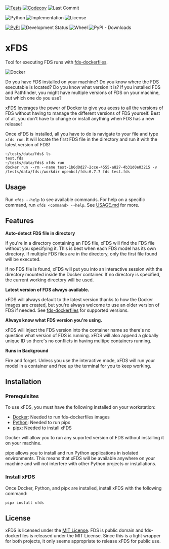 [![Tests](https://github.com/pbdtools/xfds/workflows/Tests/badge.svg)](https://github.com/pbdtools/xfds/actions?workflow=Tests)
[![Codecov](https://codecov.io/gh/pbdtools/xfds/main/graph/badge.svg)](https://codecov.io/gh/pbdtools/xfds)
![Last Commit](https://img.shields.io/github/last-commit/pbdtools/xfds)

![Python](https://img.shields.io/pypi/pyversions/xfds.svg)
![Implementation](https://img.shields.io/pypi/implementation/xfds)
![License](https://img.shields.io/github/license/pbdtools/xfds.svg)

[![PyPI](https://img.shields.io/pypi/v/xfds.svg)](https://pypi.org/project/xfds)
![Development Status](https://img.shields.io/pypi/status/xfds)
![Wheel](https://img.shields.io/pypi/format/xfds)
![PyPI - Downloads](https://img.shields.io/pypi/dm/xfds)


# xFDS

Tool for executing FDS runs with [fds-dockerfiles](https://github.com/openbcl/fds-dockerfiles).

![Docker](https://img.shields.io/docker/pulls/openbcl/fds?label=openbcl%2Ffds%20pulls&logo=docker)

Do you have FDS installed on your machine? Do you know where the FDS executable is located? Do you know what version it is? If you installed FDS and Pathfinder, you might have multiple versions of FDS on your machine, but which one do you use?

xFDS leverages the power of Docker to give you acess to all the versions of FDS without having to manage the different versions of FDS yourself. Best of all, you don't have to change or install anything when FDS has a new release!

Once xFDS is installed, all you have to do is navigate to your file and type `xfds run`. It will locate the first FDS file in the directory and run it with the latest version of FDS!

```
~/tests/data/fds$ ls
test.fds
~/tests/data/fds$ xfds run
docker run --rm --name test-1b6d0d27-2cce-4555-a827-4b31d0e03215 -v /tests/data/fds:/workdir openbcl/fds:6.7.7 fds test.fds
```

## Usage

Run `xfds --help` to see available commands. For help on a specific command, run `xfds <command> --help`. See [USAGE.md](https://github.com/pbdtools/xfds/blob/main/USAGE.md) for more.

## Features

**Auto-detect FDS file in directory**

If you're in a directory containing an FDS file, xFDS will find the FDS file without you specifying it. This is best when each FDS model has its own directory. If multiple FDS files are in the directory, only the first file found will be executed.

If no FDS file is found, xFDS will put you into an interactive session with the directory mounted inside the Docker container. If no directory is specified, the current working directory will be used.

**Latest version of FDS always available.**

xFDS will always default to the latest version thanks to how the Docker images are created, but you're always welcome to use an older version of FDS if needed. See [fds-dockerfiles](https://github.com/openbcl/fds-dockerfiles) for supported versions.

**Always know what FDS version you're using.**

xFDS will inject the FDS version into the container name so there's no question what version of FDS is running. xFDS will also append a globally unique ID so there's no conflicts in having multipe containers running.

**Runs in Background**

Fire and forget. Unless you use the interactive mode, xFDS will run your model in a container and free up the terminal for you to keep working.

## Installation

### Prerequisites
To use xFDS, you must have the following installed on your workstation:

- [Docker](https://www.docker.com/): Needed to run fds-dockerfiles images
- [Python](https://www.python.org/): Needed to run pipx
- [pipx](https://pypa.github.io/pipx/): Needed to install xFDS

Docker will allow you to run any suported version of FDS without installing it on your machine.

pipx allows you to install and run Python applications in isolated environments. This means that xFDS will be available anywhere on your machine and will not interfere with other Python projects or installations.

### Install xFDS
Once Docker, Python, and pipx are installed, install xFDS with the following command:

```
pipx install xfds
```

## License

xFDS is licensed under the [MIT License](https://opensource.org/licenses/MIT). FDS is public domain and fds-dockerfiles is released under the MIT License. Since this is a light wrapper for both projects, it only seems appropriate to release xFDS for public use.
